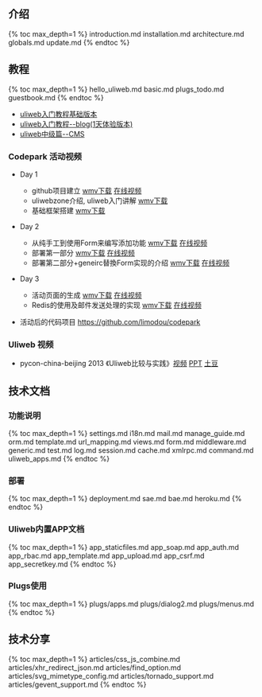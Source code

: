 ## 介绍

{% toc max_depth=1 %}
introduction.md
installation.md
architecture.md
globals.md
update.md
{% endtoc %}

## 教程

{% toc max_depth=1 %}
hello_uliweb.md
basic.md
plugs_todo.md
guestbook.md
{% endtoc %}
* [uliweb入门教程基础版本](http://uliweb.clkg.org/tutorial/read/22)
* [uliweb入门教程--blog(1天体验版本)](http://uliweb.clkg.org/tutorial/read/3)
* [uliweb中级篇--CMS](http://uliweb.clkg.org/tutorial/read/19)

### Codepark 活动视频

* Day 1

    * github项目建立 [wmv下载](http://pan.baidu.com/share/link?shareid=3130751943&uk=889513934) [在线视频](http://www.tudou.com/programs/view/MsZYfchhWyw/?bid=03&pid=02&resourceId=22909963_03_05_02)
    * uliwebzone介绍, uliweb入门讲解 [wmv下载](http://pan.baidu.com/share/link?shareid=3320943637&uk=889513934)
    * 基础框架搭建 [wmv下载](http://pan.baidu.com/share/link?shareid=3324273125&uk=889513934)
    
* Day 2

    * 从纯手工到使用Form来编写添加功能 [wmv下载](http://pan.baidu.com/share/link?shareid=3327090386&uk=889513934) [在线视频](http://www.tudou.com/programs/view/meDORhTcjJI/)
    * 部署第一部分 [wmv下载](http://pan.baidu.com/share/link?shareid=3329851771&uk=889513934) [在线视频](http://www.tudou.com/programs/view/5ZC8CWZ-dGU/)
    * 部署第二部分+geneirc替換Form实现的介绍 [wmv下载](http://pan.baidu.com/s/1zkfQU) [在线视频](http://www.tudou.com/programs/view/10_W-u_w8YI/)
    
* Day 3

    * 活动页面的生成 [wmv下载](http://pan.baidu.com/share/link?shareid=3341522868&uk=889513934) [在线视频](http://www.tudou.com/programs/view/533byewawWU/)
    * Redis的使用及邮件发送处理的实现 [wmv下载](http://pan.baidu.com/share/link?shareid=3334921213&uk=889513934) [在线视频](http://www.tudou.com/programs/view/jNjPj-jILec/)

* 活动后的代码项目 https://github.com/limodou/codepark

### Uliweb 视频

* pycon-china-beijing 2013 《Uliweb比较与实践》[视频](http://pan.baidu.com/s/1em2XG) [PPT](http://t.cn/8k6kbty) [土豆](http://www.tudou.com/programs/view/3Rwhnp7IWDg/)

## 技术文档

### 功能说明

{% toc max_depth=1 %}
settings.md
i18n.md
mail.md
manage_guide.md
orm.md
template.md
url_mapping.md
views.md
form.md
middleware.md
generic.md
test.md
log.md
session.md
cache.md
xmlrpc.md
command.md
uliweb_apps.md
{% endtoc %}

### 部署

{% toc max_depth=1 %}
deployment.md
sae.md
bae.md
heroku.md
{% endtoc %}

### Uliweb内置APP文档

{% toc max_depth=1 %}
app_staticfiles.md
app_soap.md
app_auth.md
app_rbac.md
app_template.md
app_upload.md
app_csrf.md
app_secretkey.md
{% endtoc %}

### Plugs使用

{% toc max_depth=1 %}
plugs/apps.md
plugs/dialog2.md
plugs/menus.md
{% endtoc %}

## 技术分享

{% toc max_depth=1 %}
articles/css_js_combine.md
articles/xhr_redirect_json.md
articles/find_option.md
articles/svg_mimetype_config.md
articles/tornado_support.md
articles/gevent_support.md
{% endtoc %}

